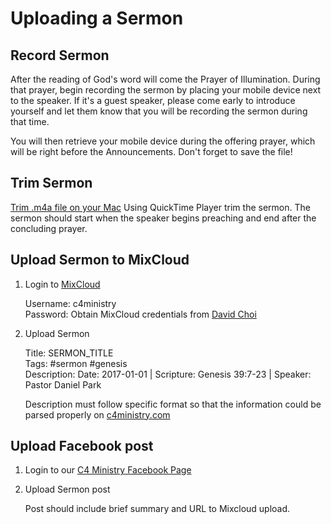 # Uploading a Sermon

## Record Sermon
After the reading of God's word will come the Prayer of Illumination. During that prayer, begin recording the sermon by placing your mobile device next to the speaker. If it's a guest speaker, please come early to introduce yourself and let them know that you will be recording the sermon during that time.

You will then retrieve your mobile device during the offering prayer, which will be right before the Announcements. Don't forget to save the file!

## Trim Sermon
[Trim .m4a file on your Mac](http://osxdaily.com/2010/09/16/trim-mp3-on-your-mac/) 
Using QuickTime Player trim the sermon. The sermon should start when the speaker begins preaching and end after the concluding prayer.

## Upload Sermon to MixCloud
1. Login to [MixCloud](https://www.mixcloud.com/c4ministry/)

   Username: c4ministry  
   Password: Obtain MixCloud credentials from [David Choi](https://github.com/davidgumzchoi)

2. Upload Sermon

   Title: SERMON_TITLE  
   Tags: #sermon #genesis  
   Description: Date: 2017-01-01 | Scripture: Genesis 39:7-23 | Speaker: Pastor Daniel Park
   
   Description must follow specific format so that the information could be parsed properly on [c4ministry.com](http://www.c4ministry.com)

## Upload Facebook post

1. Login to our [C4 Ministry Facebook Page](https://www.facebook.com/california.christ.community.church/)

2. Upload Sermon post

   Post should include brief summary and URL to Mixcloud upload.

   
